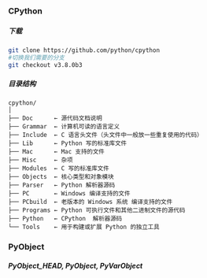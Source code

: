 ### CPython

##### 下载

```bash
git clone https://github.com/python/cpython
#切换我们需要的分支
git checkout v3.8.0b3 
```

##### 目录结构

```
cpython/
│
├── Doc      ← 源代码文档说明
├── Grammar  ← 计算机可读的语言定义
├── Include  ← C 语言头文件（头文件中一般放一些重复使用的代码）
├── Lib      ← Python 写的标准库文件
├── Mac      ← Mac 支持的文件
├── Misc     ← 杂项
├── Modules  ← C 写的标准库文件
├── Objects  ← 核心类型和对象模块
├── Parser   ← Python 解析器源码
├── PC       ← Windows 编译支持的文件
├── PCbuild  ← 老版本的 Windows 系统 编译支持的文件
├── Programs ← Python 可执行文件和其他二进制文件的源代码
├── Python   ← CPython  解析器源码
└── Tools    ← 用于构建或扩展 Python 的独立工具
```

### PyObject

##### PyObject_HEAD, PyObject, PyVarObject







